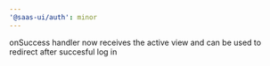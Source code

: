 ```yaml
---
'@saas-ui/auth': minor
---
```


onSuccess handler now receives the active view and can be used to redirect after succesful log in

